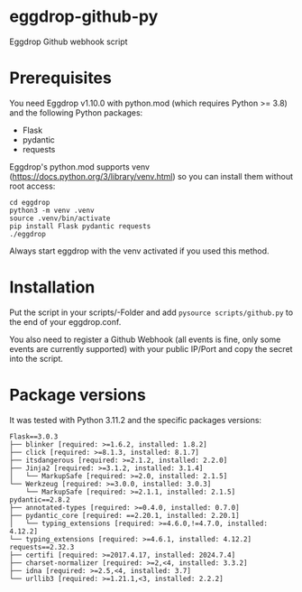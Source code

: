 # eggdrop-github-py
Eggdrop Github webhook script

# Prerequisites
You need Eggdrop v1.10.0 with python.mod (which requires Python >= 3.8) and the following Python packages:

- Flask
- pydantic
- requests

Eggdrop's python.mod supports venv (https://docs.python.org/3/library/venv.html) so you can install them without root access:

```
cd eggdrop
python3 -m venv .venv
source .venv/bin/activate
pip install Flask pydantic requests
./eggdrop
```

Always start eggdrop with the venv activated if you used this method.

# Installation
Put the script in your scripts/-Folder and add `pysource scripts/github.py` to the end of your eggdrop.conf.

You also need to register a Github Webhook (all events is fine, only some events are currently supported) with your public IP/Port and copy the secret into the script.

# Package versions
It was tested with Python 3.11.2 and the specific packages versions:

```
Flask==3.0.3
├── blinker [required: >=1.6.2, installed: 1.8.2]
├── click [required: >=8.1.3, installed: 8.1.7]
├── itsdangerous [required: >=2.1.2, installed: 2.2.0]
├── Jinja2 [required: >=3.1.2, installed: 3.1.4]
│   └── MarkupSafe [required: >=2.0, installed: 2.1.5]
└── Werkzeug [required: >=3.0.0, installed: 3.0.3]
    └── MarkupSafe [required: >=2.1.1, installed: 2.1.5]
pydantic==2.8.2
├── annotated-types [required: >=0.4.0, installed: 0.7.0]
├── pydantic_core [required: ==2.20.1, installed: 2.20.1]
│   └── typing_extensions [required: >=4.6.0,!=4.7.0, installed: 4.12.2]
└── typing_extensions [required: >=4.6.1, installed: 4.12.2]
requests==2.32.3
├── certifi [required: >=2017.4.17, installed: 2024.7.4]
├── charset-normalizer [required: >=2,<4, installed: 3.3.2]
├── idna [required: >=2.5,<4, installed: 3.7]
└── urllib3 [required: >=1.21.1,<3, installed: 2.2.2]
```
